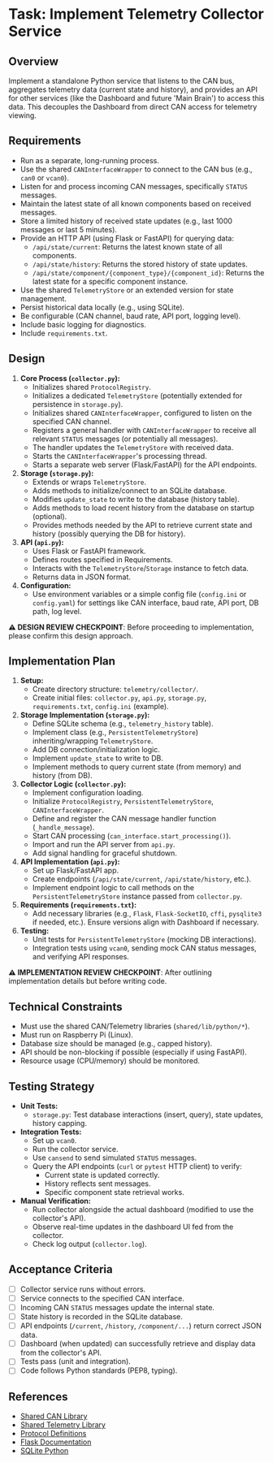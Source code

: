 <!-- LLM_TASK_META
id: TBD
title: Implement Telemetry Collector Service
priority: high
estimated_time: 4h
component: telemetry/collector
dependencies: shared/lib/python/can, shared/lib/python/telemetry
-->

# Task: Implement Telemetry Collector Service

## Overview
<!-- LLM_CONTEXT: task_overview -->
Implement a standalone Python service that listens to the CAN bus, aggregates telemetry data (current state and history), and provides an API for other services (like the Dashboard and future 'Main Brain') to access this data. This decouples the Dashboard from direct CAN access for telemetry viewing.
<!-- LLM_CONTEXT_END -->

## Requirements
<!-- LLM_CONTEXT: requirements -->
- Run as a separate, long-running process.
- Use the shared `CANInterfaceWrapper` to connect to the CAN bus (e.g., `can0` or `vcan0`).
- Listen for and process incoming CAN messages, specifically `STATUS` messages.
- Maintain the latest state of all known components based on received messages.
- Store a limited history of received state updates (e.g., last 1000 messages or last 5 minutes).
- Provide an HTTP API (using Flask or FastAPI) for querying data:
    - `/api/state/current`: Returns the latest known state of all components.
    - `/api/state/history`: Returns the stored history of state updates.
    - `/api/state/component/{component_type}/{component_id}`: Returns the latest state for a specific component instance.
- Use the shared `TelemetryStore` or an extended version for state management.
- Persist historical data locally (e.g., using SQLite).
- Be configurable (CAN channel, baud rate, API port, logging level).
- Include basic logging for diagnostics.
- Include `requirements.txt`.
<!-- LLM_CONTEXT_END -->

## Design
<!-- LLM_CONTEXT: design -->
1.  **Core Process (`collector.py`):**
    - Initializes shared `ProtocolRegistry`.
    - Initializes a dedicated `TelemetryStore` (potentially extended for persistence in `storage.py`).
    - Initializes shared `CANInterfaceWrapper`, configured to listen on the specified CAN channel.
    - Registers a general handler with `CANInterfaceWrapper` to receive all relevant `STATUS` messages (or potentially all messages).
    - The handler updates the `TelemetryStore` with received data.
    - Starts the `CANInterfaceWrapper`'s processing thread.
    - Starts a separate web server (Flask/FastAPI) for the API endpoints.
2.  **Storage (`storage.py`):**
    - Extends or wraps `TelemetryStore`.
    - Adds methods to initialize/connect to an SQLite database.
    - Modifies `update_state` to write to the database (history table).
    - Adds methods to load recent history from the database on startup (optional).
    - Provides methods needed by the API to retrieve current state and history (possibly querying the DB for history).
3.  **API (`api.py`):**
    - Uses Flask or FastAPI framework.
    - Defines routes specified in Requirements.
    - Interacts with the `TelemetryStore`/`Storage` instance to fetch data.
    - Returns data in JSON format.
4.  **Configuration:**
    - Use environment variables or a simple config file (`config.ini` or `config.yaml`) for settings like CAN interface, baud rate, API port, DB path, log level.

**⚠️ DESIGN REVIEW CHECKPOINT**: Before proceeding to implementation, please confirm this design approach.
<!-- LLM_CONTEXT_END -->

## Implementation Plan
<!-- LLM_CONTEXT: implementation_plan -->
1.  **Setup:**
    - Create directory structure: `telemetry/collector/`.
    - Create initial files: `collector.py`, `api.py`, `storage.py`, `requirements.txt`, `config.ini` (example).
2.  **Storage Implementation (`storage.py`):**
    - Define SQLite schema (e.g., `telemetry_history` table).
    - Implement class (e.g., `PersistentTelemetryStore`) inheriting/wrapping `TelemetryStore`.
    - Add DB connection/initialization logic.
    - Implement `update_state` to write to DB.
    - Implement methods to query current state (from memory) and history (from DB).
3.  **Collector Logic (`collector.py`):**
    - Implement configuration loading.
    - Initialize `ProtocolRegistry`, `PersistentTelemetryStore`, `CANInterfaceWrapper`.
    - Define and register the CAN message handler function (`_handle_message`).
    - Start CAN processing (`can_interface.start_processing()`).
    - Import and run the API server from `api.py`.
    - Add signal handling for graceful shutdown.
4.  **API Implementation (`api.py`):**
    - Set up Flask/FastAPI app.
    - Create endpoints (`/api/state/current`, `/api/state/history`, etc.).
    - Implement endpoint logic to call methods on the `PersistentTelemetryStore` instance passed from `collector.py`.
5.  **Requirements (`requirements.txt`):**
    - Add necessary libraries (e.g., `Flask`, `Flask-SocketIO`, `cffi`, `pysqlite3` if needed, etc.). Ensure versions align with Dashboard if necessary.
6.  **Testing:**
    - Unit tests for `PersistentTelemetryStore` (mocking DB interactions).
    - Integration tests using `vcan0`, sending mock CAN status messages, and verifying API responses.

**⚠️ IMPLEMENTATION REVIEW CHECKPOINT**: After outlining implementation details but before writing code.
<!-- LLM_CONTEXT_END -->

## Technical Constraints
<!-- LLM_CONTEXT: constraints -->
- Must use the shared CAN/Telemetry libraries (`shared/lib/python/*`).
- Must run on Raspberry Pi (Linux).
- Database size should be managed (e.g., capped history).
- API should be non-blocking if possible (especially if using FastAPI).
- Resource usage (CPU/memory) should be monitored.
<!-- LLM_CONTEXT_END -->

## Testing Strategy
<!-- LLM_CONTEXT: testing -->
- **Unit Tests:**
    - `storage.py`: Test database interactions (insert, query), state updates, history capping.
- **Integration Tests:**
    - Set up `vcan0`.
    - Run the collector service.
    - Use `cansend` to send simulated `STATUS` messages.
    - Query the API endpoints (`curl` or `pytest` HTTP client) to verify:
        - Current state is updated correctly.
        - History reflects sent messages.
        - Specific component state retrieval works.
- **Manual Verification:**
    - Run collector alongside the actual dashboard (modified to use the collector's API).
    - Observe real-time updates in the dashboard UI fed from the collector.
    - Check log output (`collector.log`).
<!-- LLM_CONTEXT_END -->

## Acceptance Criteria
<!-- LLM_CONTEXT: acceptance_criteria -->
- [ ] Collector service runs without errors.
- [ ] Service connects to the specified CAN interface.
- [ ] Incoming CAN `STATUS` messages update the internal state.
- [ ] State history is recorded in the SQLite database.
- [ ] API endpoints (`/current`, `/history`, `/component/...`) return correct JSON data.
- [ ] Dashboard (when updated) can successfully retrieve and display data from the collector's API.
- [ ] Tests pass (unit and integration).
- [ ] Code follows Python standards (PEP8, typing).
<!-- LLM_CONTEXT_END -->

## References
<!-- LLM_CONTEXT: references -->
- [Shared CAN Library](shared/lib/python/can/interface.py)
- [Shared Telemetry Library](shared/lib/python/telemetry/store.py)
- [Protocol Definitions](protocol/)
- [Flask Documentation](https://flask.palletsprojects.com/)
- [SQLite Python](https://docs.python.org/3/library/sqlite3.html)
<!-- LLM_CONTEXT_END --> 